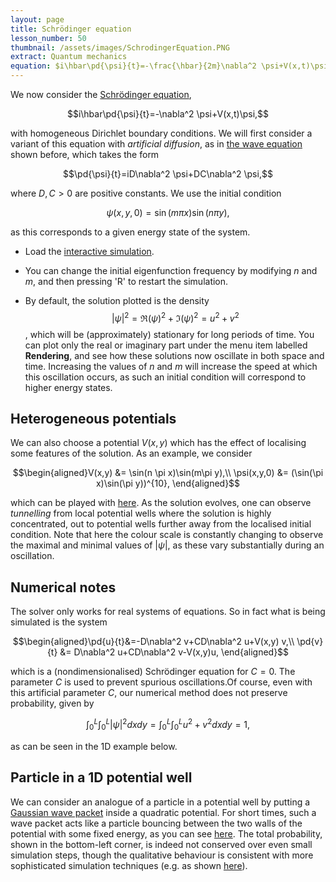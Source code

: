 ```yaml
---
layout: page
title: Schrödinger equation
lesson_number: 50
thumbnail: /assets/images/SchrodingerEquation.PNG
extract: Quantum mechanics
equation: $i\hbar\pd{\psi}{t}=-\frac{\hbar}{2m}\nabla^2 \psi+V(x,t)\psi$
---
```

We now consider the [Schrödinger equation](https://en.wikipedia.org/wiki/Schrödinger_equation),

$$i\hbar\pd{\psi}{t}=-\nabla^2 \psi+V(x,t)\psi,$$

with homogeneous Dirichlet boundary conditions. We will first consider a variant of this equation with *artificial diffusion*, as in [the wave equation](/basic_pdes/wave-equation) shown before, which takes the form

$$\pd{\psi}{t}=iD\nabla^2 \psi+DC\nabla^2 \psi,$$

where $D,C>0$ are positive constants. We use the initial condition 

$$\psi(x,y,0) = \sin(m\pi x)\sin(n\pi y),$$ 

as this corresponds to a given energy state of the system.

* Load the [interactive simulation](/sim/?preset=stabilizedSchrodingerEquation). 

* You can change the initial eigenfunction frequency by modifying $n$ and $m$, and then pressing 'R' to restart the simulation.

* By default, the solution plotted is the density $$\lvert \psi\rvert^2 = \Re(\psi)^2+\Im(\psi)^2 = u^2+v^2$$, which will be (approximately) stationary for long periods of time. You can plot only the real or imaginary part under the menu item labelled **Rendering**, and see how these solutions now oscillate in both space and time. Increasing the values of $n$ and $m$ will increase the speed at which this oscillation occurs, as such an initial condition will correspond to higher energy states.

## Heterogeneous potentials

We can also choose a potential $V(x,y)$ which has the effect of localising some features of the solution. As an example, we consider 

$$\begin{aligned}V(x,y) &= \sin(n \pi x)\sin(m\pi y),\\ \psi(x,y,0) &= (\sin(\pi x)\sin(\pi y))^{10},
\end{aligned}$$

which can be played with [here](/sim/?preset=stabilizedSchrodingerEquationPotential). As the solution evolves, one can observe *tunnelling* from local potential wells where the solution is highly concentrated, out to potential wells further away from the localised initial condition. Note that here the colour scale is constantly changing to observe the maximal and minimal values of $\lvert \psi \rvert$, as these vary substantially during an oscillation.

## Numerical notes

The solver only works for real systems of equations. So in fact what is being simulated is the system

$$\begin{aligned}\pd{u}{t}&=-D\nabla^2 v+CD\nabla^2 u+V(x,y) v,\\ 
\pd{v}{t} &= D\nabla^2 u+CD\nabla^2 v-V(x,y)u,
\end{aligned}$$

which is a (nondimensionalised) Schrödinger equation for $C=0$. The parameter $C$ is used to prevent spurious oscillations.Of course, even with this artificial parameter $C$, our numerical method does not preserve probability, given by

$$
\int_0^L \int_0^L |\psi|^2dxdy = \int_0^L \int_0^L u^2+v^2dxdy = 1,
$$

as can be seen in the 1D example below. 

## Particle in a 1D potential well

We can consider an analogue of a particle in a potential well by putting a [Gaussian wave packet](https://en.wikipedia.org/wiki/Wave_packet#Gaussian_wave_packets_in_quantum_mechanics) inside a quadratic potential. For short times, such a wave packet acts like a particle bouncing between the two walls of the potential with some fixed energy, as you can see [here](/sim/?preset=stabilizedSchrodingerEquation1D). The total probability, shown in the bottom-left corner, is indeed not conserved over even small simulation steps, though the qualitative behaviour is consistent with more sophisticated simulation techniques (e.g. as shown [here](http://www.astro.utoronto.ca/~mahajan/notebooks/quantum_tunnelling.html)).
